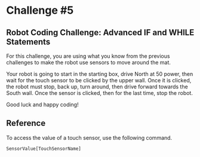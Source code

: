 # Challenge #5
## Robot Coding Challenge: Advanced IF and WHILE Statements

For this challenge, you are using what you know from the previous challenges to make the robot use sensors to move around the mat.

Your robot is going to start in the starting box, drive North at 50 power, then wait for the touch sensor to be clicked by the upper wall. Once it is clicked, the robot must stop, back up, turn around, then drive forward towards the South wall. Once the sensor is clicked, then for the last time, stop the robot.

Good luck and happy coding!

## Reference

To access the value of a touch sensor, use the following command.

```
SensorValue[TouchSensorName]
```
